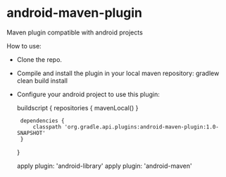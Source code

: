 android-maven-plugin
====================

Maven plugin compatible with android projects


How to use:

 - Clone the repo.
 - Compile and install the plugin in your local maven repository:
        gradlew clean build install
 - Configure your android project to use this plugin:
 
    buildscript {
	    repositories {
		    mavenLocal()
	    }
    
	    dependencies {
		    classpath 'org.gradle.api.plugins:android-maven-plugin:1.0-SNAPSHOT'
	    }
    }
    
    apply plugin: 'android-library'
    apply plugin: 'android-maven'

	

